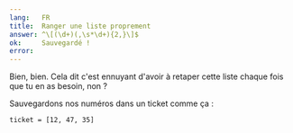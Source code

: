 ```yaml
---
lang:   FR
title:  Ranger une liste proprement
answer: ^\[(\d+)(,\s*\d+){2,}\]$
ok:     Sauvegardé !
error:
---
```


Bien, bien. Cela dit c'est ennuyant d'avoir à retaper cette liste chaque
fois que tu en as besoin, non ?

Sauvegardons nos numéros dans un ticket comme ça :

    ticket = [12, 47, 35]
